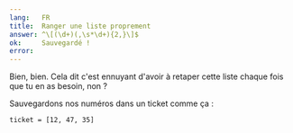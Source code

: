 ```yaml
---
lang:   FR
title:  Ranger une liste proprement
answer: ^\[(\d+)(,\s*\d+){2,}\]$
ok:     Sauvegardé !
error:
---
```


Bien, bien. Cela dit c'est ennuyant d'avoir à retaper cette liste chaque
fois que tu en as besoin, non ?

Sauvegardons nos numéros dans un ticket comme ça :

    ticket = [12, 47, 35]
